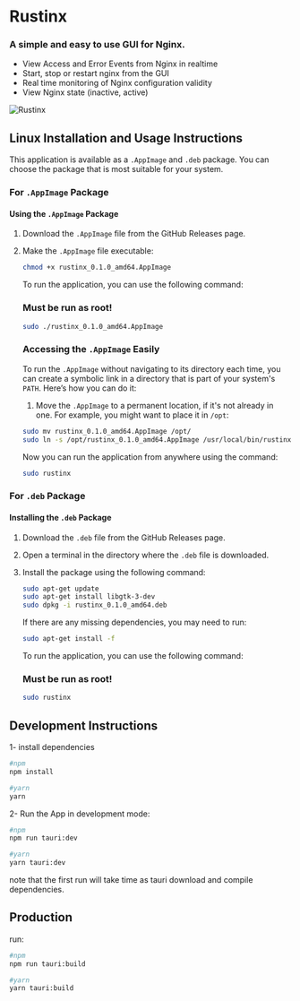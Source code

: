 # Rustinx
### A simple and easy to use GUI for Nginx.
- View Access and Error Events from Nginx in realtime
- Start, stop or restart nginx from the GUI
- Real time monitoring of Nginx configuration validity
- View Nginx state (inactive, active)
<!-- Screenshot -->
![Rustinx](https://i.imgur.com/ty9oqBo.png)
## Linux Installation and Usage Instructions
This application is available as a `.AppImage` and `.deb` package. You can choose the package that is most suitable for your system.
### For `.AppImage` Package

#### Using the `.AppImage` Package

1. Download the `.AppImage` file from the GitHub Releases page.
2. Make the `.AppImage` file executable:
   ```bash
   chmod +x rustinx_0.1.0_amd64.AppImage
   ```
    To run the application, you can use the following command:
    ### Must be run as root!
    ```bash
    sudo ./rustinx_0.1.0_amd64.AppImage
    ```
    ### Accessing the `.AppImage` Easily

    To run the `.AppImage` without navigating to its directory each time, you can create a symbolic link in a directory that is part of your system's `PATH`. Here’s how you can do it:

    1. Move the `.AppImage` to a permanent location, if it's not already in one. For example, you might want to place it in `/opt`:

    ```bash
    sudo mv rustinx_0.1.0_amd64.AppImage /opt/
    sudo ln -s /opt/rustinx_0.1.0_amd64.AppImage /usr/local/bin/rustinx
    ```
    Now you can run the application from anywhere using the command:
    ```bash
    sudo rustinx
    ```
### For `.deb` Package

#### Installing the `.deb` Package

1. Download the `.deb` file from the GitHub Releases page.
2. Open a terminal in the directory where the `.deb` file is downloaded.
3. Install the package using the following command:

   ```bash
   sudo apt-get update
   sudo apt-get install libgtk-3-dev
   sudo dpkg -i rustinx_0.1.0_amd64.deb
   ```
    If there are any missing dependencies, you may need to run:

    ```bash
    sudo apt-get install -f
    ```

    To run the application, you can use the following command:
    ### Must be run as root!
    ```bash
    sudo rustinx
    ```


## Development Instructions

1- install dependencies

```sh
#npm
npm install

#yarn
yarn
```

2- Run the App in development mode:

```sh
#npm
npm run tauri:dev

#yarn
yarn tauri:dev
```

note that the first run will take time as tauri download and compile dependencies.

## Production

run:

```sh
#npm
npm run tauri:build

#yarn
yarn tauri:build
```
